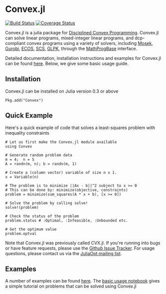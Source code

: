 # Convex.jl

[![Build Status](https://travis-ci.org/JuliaOpt/Convex.jl.svg?branch=master)](https://travis-ci.org/JuliaOpt/Convex.jl) [![Coverage Status](https://img.shields.io/coveralls/JuliaOpt/Convex.jl.svg)](https://coveralls.io/r/JuliaOpt/Convex.jl)

Convex.jl is a julia package for [Disciplined Convex Programming](http://dcp.stanford.edu/). Convex.jl can solve linear programs, mixed-integer linear programs, and dcp-compliant convex programs using a variety of solvers, including [Mosek](https://github.com/JuliaOpt/Mosek.jl), [Gurobi](https://github.com/JuliaOpt/gurobi.jl), [ECOS](https://github.com/JuliaOpt/ECOS.jl), [SCS](https://github.com/karanveerm/SCS.jl), [GLPK](https://github.com/JuliaOpt/GLPK.jl), through the [MathProgBase](http://mathprogbasejl.readthedocs.org/en/latest/) interface.

Detailed documentation, installation instructions and examples for Convex.jl can be found [here](http://convexjl.readthedocs.org/). Below, we give some basic usage guide.


## Installation
Convex.jl can be installed on Julia version 0.3 or above
```
Pkg.add("Convex")
```

## Quick Example
Here's a quick example of code that solves a least-squares problem with inequality constraints
```
# Let us first make the Convex.jl module available
using Convex

# Generate random problem data
m = 4;  n = 5
A = randn(m, n); b = randn(m, 1)

# Create a (column vector) variable of size n x 1.
x = Variable(n)

# The problem is to minimize ||Ax - b||^2 subject to x >= 0
# This can be done by: minimize(objective, constraints)
problem = minimize(sum_squares(A * x + b), [x >= 0])

# Solve the problem by calling solve!
solve!(problem)

# Check the status of the problem
problem.status # :Optimal, :Infeasible, :Unbounded etc.

# Get the optimum value
problem.optval
```

Note that Convex.jl was previously called CVX.jl. If you're running into bugs or have feature requests, please use the [Github Issue Tracker](https://github.com/JuliaOpt/Convex.jl/issues>). For usage questions, please contact us via the [JuliaOpt mailing list](https://groups.google.com/forum/#!forum/julia-opt>).


## Examples
A number of examples can be found [here](http://convexjl.readthedocs.org/en/latest/examples.html). 
The [basic usage notebook](http://nbviewer.ipython.org/github/JuliaOpt/Convex.jl/blob/master/examples/basic_usage.ipynb) gives a simple tutorial on problems that can be solved using Convex.jl
